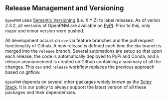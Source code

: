 ## Release Management and Versioning

`OpenPNM` uses [Semantic Versioning](http://semver.org) (i.e. X.Y.Z) to label releases.  As of verion 2.3.2, all versions of OpenPNM are available on [PyPI](https://pypi.python.org/pypi).  Prior to this, only major and minor version were pushed.

All development occurs on `dev` via feature branches and the pull request functionality of Github. A new release is defined each time the `dev` branch is merged into the `release` branch. Several automations are setup so that upon each release, the code is automatically deployed to PyPi and Conda, and a release announcement is created on Github containing a summary of all the changes.  This `dev` and `release` workflow replaces the previous approach based on gitflow.

`OpenPNM` depends on several other packages widely known as the [Scipy Stack](https://www.scipy.org/stackspec.html).  It is our policy to always support the latest version of all these packages and their dependencies.
